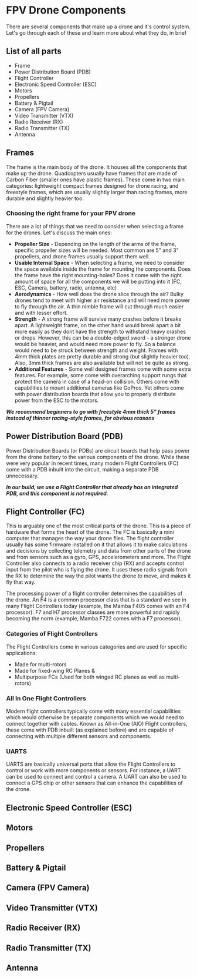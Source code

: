 # FPV Drone Components

There are several components that make up a drone and it's control system. Let's go through each of these and learn more 
about what they do, in brief

## List of all parts

- Frame
- Power Distribution Board (PDB)
- Flight Controller
- Electronic Speed Controller (ESC)
- Motors 
- Propellers
- Battery & Pigtail
- Camera (FPV Camera)
- Video Transmitter (VTX)
- Radio Receiver (RX)
- Radio Transmitter (TX)
- Antenna

## Frames

The frame is the main body of the drone. It houses all the components that make up the drone. Quadcopters usually have 
frames that are made of Carbon Fiber (smaller ones have plastic frames). These come in two main categories: lightweight 
compact frames designed for drone racing, and freestyle frames, which are usually slightly larger than racing frames, 
more durable and slightly heavier too. 

### Choosing the right frame for your FPV drone

There are a lot of things that we need to consider when selecting a frame for the drones. Let's discuss the main ones:
- **Propeller Size** - Depending on the length of the arms of the frame, specific propeller sizes will be needed. Most 
common are 5" and 3" propellers, and drone frames usually support them well. 
- **Usable Internal Space** - When selecting a frame, we need to consider the space available inside the frame for 
mounting the components. Does the frame have the right mounting-holes? Does it come with the right amount of space for 
all the components we will be putting into it (FC, ESC, Camera, battery, radio, antenna, etc)
- **Aerodynamics** - How well does the drone slice through the air? Bulky drones tend to meet with higher air resistance 
and will need more power to fly through the air. A thin nimble frame will cut through much easier and with lesser 
effort.
- **Strength** - A strong frame will survive many crashes before it breaks apart. A lightweight frame, on the other hand 
would break apart a bit more easily as they dont have the strength to withstand heavy crashes or drops. However, this 
can be a double-edged sword - a stronger drone would be heavier, and would need more power to fly. So a balance would 
need to be struck between strength and weight. Frames with 4mm thick plates are pretty durable and strong (but slightly 
heavier too). Also, 3mm thick frames are also available but will not be quite as strong.
- **Additional Features** - Some well designed frames come with some extra features. For example, some come with 
overarching support rungs that protect the camera in case of a head-on collision. Others come with capabilities to mount 
additional cameras like GoPros. Yet others come with power distribution boards that allow you to properly distribute 
power from the ESC to the motors.

**_We recommend beginners to go with freestyle 4mm thick 5" frames instead of thinner racing-style frames, for obvious 
reasons_**

## Power Distribution Board (PDB)

Power Distribution Boards (or PDBs) are circuit boards that help pass power from the drone battery to the various 
components of the drone. While these were very popular in recent times, many modern Flight Controllers (FC) come with a 
PDB inbuilt into the circuit, making a separate PDB unnecessary. 

**_In our build, we use a Flight Controller that already has an integrated PDB, and this component is not required._**

## Flight Controller (FC)

This is arguably one of the most critical parts of the drone. This is a piece of hardware that forms the heart of the 
drone. The FC is basically a mini computer that manages the way your drone flies. The flight controller usually has some 
firmware installed on it that allows it to make calculations and decisions by collecting telemetry and data from other 
parts of the drone and from sensors such as a gyro, GPS, accelerometers and more. The Flight Controller also connects to 
a radio receiver chip (RX) and accepts control input from the pilot who is flying the drone. It uses these radio signals 
from the RX to determine the way the pilot wants the drone to move, and makes it fly that way.

The processing power of a flight controller determines the capabilities of the drone. An F4 is a common processor class 
that is a standard we see in many Flight Controllers today (example, the Mamba F405 comes with an F4 processor). F7 and 
H7 processor classes are more powerful and rapidly becoming the norm (example, Mamba F722 comes with a F7 processor).

### Categories of Flight Controllers 

The Flight Controllers come in various categories and are used for specific applications:
- Made for multi-rotors
- Made for fixed-wing RC Planes &
- Multipurpose FCs (Used for both winged RC planes as well as multi-rotors)

### All In One Flight Controllers
Modern flight controllers typically come with many essential capabilities which would otherwise be separate 
components which we would need to connect together with cables. Known as All-in-One (AIO) Flight controllers, these come 
with PDB inbuilt (as explained before) and are capable of connecting with multiple different sensors and components. 

### UARTS
UARTS are basically universal ports that allow the Flight Controllers to control or work with more components or 
sensors. For instance, a UART can be used to connect and control a camera. A UART can also be used to connect a GPS chip 
or other sensors that can enhance the capabilities of the drone. 

## Electronic Speed Controller (ESC)
## Motors 
## Propellers
## Battery & Pigtail
## Camera (FPV Camera)
## Video Transmitter (VTX)
## Radio Receiver (RX)
## Radio Transmitter (TX)
## Antenna 

